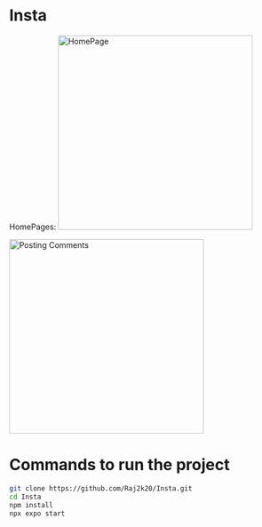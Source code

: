 # Insta
HomePages:
<img src="https://github-production-user-asset-6210df.s3.amazonaws.com/84967860/243219100-31b30361-5915-4b1c-8d13-d82781a301ab.png" width="350" title="HomePage">

<img src="https://github-production-user-asset-6210df.s3.amazonaws.com/84967860/243219110-63abd7a0-f642-4393-ace6-1a9772edcfdf.png" width="350" title="Posting Comments" >

# Commands to run the project

```bash
git clone https://github.com/Raj2k20/Insta.git
cd Insta
npm install
npx expo start
```

